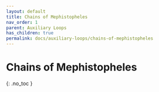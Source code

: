 ```yaml
---
layout: default
title: Chains of Mephistopheles
nav_order: 1
parent: Auxiliary Loops
has_children: true
permalink: docs/auxiliary-loops/chains-of-mephistopheles
---
```


# Chains of Mephistopheles

{: .no_toc }
